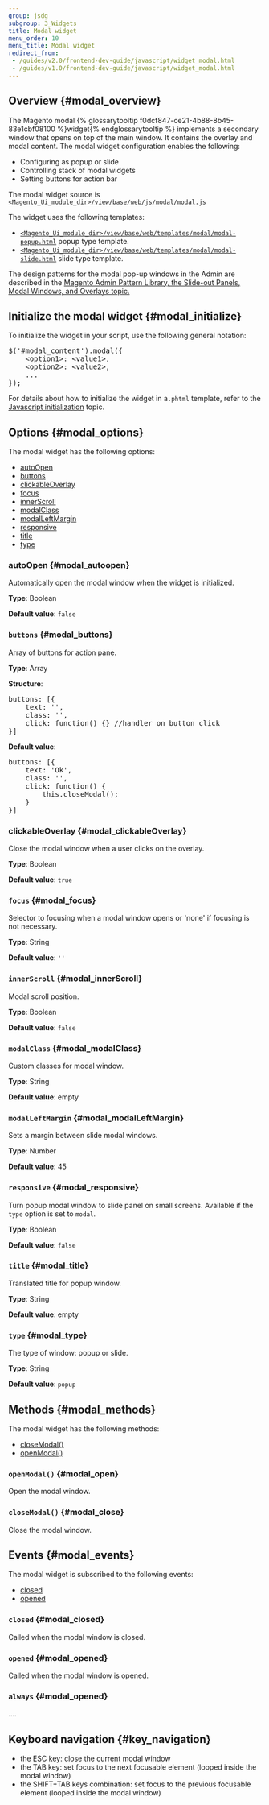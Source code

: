 ```yaml
---
group: jsdg
subgroup: 3_Widgets
title: Modal widget
menu_order: 10
menu_title: Modal widget
redirect_from:
 - /guides/v2.0/frontend-dev-guide/javascript/widget_modal.html
 - /guides/v1.0/frontend-dev-guide/javascript/widget_modal.html
---
```


## Overview   {#modal_overview}

The Magento modal {% glossarytooltip f0dcf847-ce21-4b88-8b45-83e1cbf08100 %}widget{% endglossarytooltip %} implements a secondary window that opens on top of the main window. It contains the overlay and modal content. The modal widget configuration enables the following:

<ul>
<li>Configuring as popup or slide</li>
<li>Controlling stack of modal widgets</li> 
<li>Setting buttons for action bar</li>
</ul>


The modal widget source is <a href="{{ site.mage2000url }}app/code/Magento/Ui/view/base/web/js/modal/modal.js" target="_blank"><code>&lt;Magento_Ui_module_dir&gt;/view/base/web/js/modal/modal.js</code></a>


The widget uses the following templates:

- <a href="{{ site.mage2000url }}app/code/Magento/Ui/view/base/web/templates/modal/modal-popup.html" target="_blank"><code>&lt;Magento_Ui_module_dir&gt;/view/base/web/templates/modal/modal-popup.html</code></a> popup type template.
- <a href="{{ site.mage2000url }}app/code/Magento/Ui/view/base/web/templates/modal/modal-slide.html" target="_blank"><code>&lt;Magento_Ui_module_dir&gt;/view/base/web/templates/modal/modal-slide.html</code></a> slide type template.

The design patterns for the modal pop-up windows in the Admin are described in the <a href="{{ page.baseurl }}/pattern-library/containers/slideouts-modals-overlays/slideouts-modals-overalys.html#modals">Magento Admin Pattern Library, the Slide-out Panels, Modal Windows, and Overlays topic.</a> 

## Initialize the modal widget   {#modal_initialize}

To initialize the widget in your script, use the following general notation:
<pre>
$('#modal_content').modal({
    &lt;option1&gt;: &lt;value1&gt;,
    &lt;option2&gt;: &lt;value2&gt;,
    ...
});
</pre>

For details about how to initialize the widget in a`.phtml` template, refer to the <a href="{{ page.baseurl }}/javascript-dev-guide/javascript/js_init.html" target="_blank">Javascript initialization</a> topic.

## Options   {#modal_options}

The modal widget has the following options:
<ul>
<li><a href="#modal_autoopen">autoOpen</a></li>
<li><a href="#modal_buttons">buttons</a></li>
<li><a href="#modal_clickableOverlay">clickableOverlay</a></li>
<li><a href="#modal_focus">focus</a></li>
<li><a href="#modal_innerScroll">innerScroll</a></li>
<li><a href="#modal_modalClass">modalClass</a></li>
<li><a href="#modal_modalLeftMargin">modalLeftMargin</a></li>
<li><a href="#modal_responsive">responsive</a></li>
<li><a href="#modal_title">title</a></li>
<li><a href="#modal_type">type</a></li>
</ul>

### autoOpen   {#modal_autoopen}

Automatically open the modal window when the widget is initialized.

**Type**: Boolean 

**Default value**: `false`

### `buttons`   {#modal_buttons}

Array of buttons for action pane.

**Type**: Array 

**Structure**:
<pre>
buttons: [{
    text: '',
    class: '',
    click: function() {} //handler on button click
}]
</pre>

**Default value**:
<pre>
buttons: [{
    text: 'Ok',
    class: '',
    click: function() {
        this.closeModal();
    }
}]
</pre>

### clickableOverlay   {#modal_clickableOverlay}

Close the modal window when a user clicks on the overlay.

**Type**: Boolean 

**Default value**: `true`


### `focus`   {#modal_focus}

Selector to focusing when a modal window opens or 'none' if focusing is not necessary.


**Type**: String 

**Default value**: `''`


### `innerScroll`   {#modal_innerScroll}

Modal scroll position.

**Type**: Boolean 

**Default value**: `false`

### `modalClass`   {#modal_modalClass}

Custom classes for modal window.

**Type**: String 

**Default value**: empty

### `modalLeftMargin`   {#modal_modalLeftMargin}

Sets a margin between slide modal windows.

**Type**: Number 

**Default value**: 45

### `responsive`   {#modal_responsive}

Turn popup modal window to slide panel on small screens. Available if the `type` option is set to `modal`.

**Type**: Boolean 

**Default value**: `false`

### `title`   {#modal_title}

Translated title for popup window.

**Type**: String 

**Default value**: empty


### `type`   {#modal_type}


The type of window: popup or slide.

**Type**: String 

**Default value**: `popup`

## Methods   {#modal_methods}

The modal widget has the following methods:
<ul>
<li><a href="#modal_close">closeModal()</a></li>
<li><a href="#modal_open">openModal()</a></li>
</ul>

### `openModal()`   {#modal_open}

Open the modal window.


### `closeModal()`   {#modal_close}

Close the modal window.

## Events   {#modal_events}

The modal widget is subscribed to the following events:
<ul>
<li><a href="#modal_closed">closed</a></li>
<li><a href="#modal_opened">opened</a></li>
</ul>

### `closed`   {#modal_closed}

Called when the modal window is closed.

### `opened`   {#modal_opened}

Called when the modal window is opened.

### `always`   {#modal_opened}

....

## Keyboard navigation   {#key_navigation}

- the ESC key: close the current modal window
- the TAB key: set focus to the next focusable element (looped inside the modal window)
- the SHIFT+TAB keys combination: set focus to the previous focusable element (looped inside the modal window)


